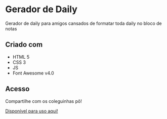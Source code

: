 # Gerador de Daily
Gerador de daily para amigos cansados de formatar toda daily no bloco de notas

## Criado com

- HTML 5
- CSS 3
- JS
- Font Awesome v4.0

## Acesso

Compartilhe com os coleguinhas pô!

<a href="https://bruuchida.github.io/GeradorDaily/" target="_blank"> Disponível para uso aqui!</a>


